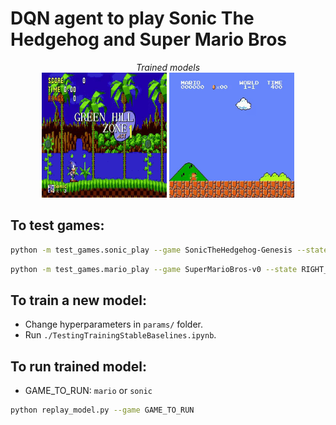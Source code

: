 # DQN agent to play Sonic The Hedgehog and Super Mario Bros

<p align="center">
  <i>Trained models</i><br/>
  <img src="results\sonic.gif" width="200" height="200">
  <img src="results\mario.gif" width="200" height="200">
</p>

## To test games:

```sh
python -m test_games.sonic_play --game SonicTheHedgehog-Genesis --state GreenHillZone.Act1 --scenario contest
```

```sh
python -m test_games.mario_play --game SuperMarioBros-v0 --state RIGHT_ONLY
```
## To train a new model:
*   Change hyperparameters in `params/` folder.
*   Run `./TestingTrainingStableBaselines.ipynb`.

## To run trained model:
*   GAME_TO_RUN: `mario` or `sonic` 
```sh
python replay_model.py --game GAME_TO_RUN
```

